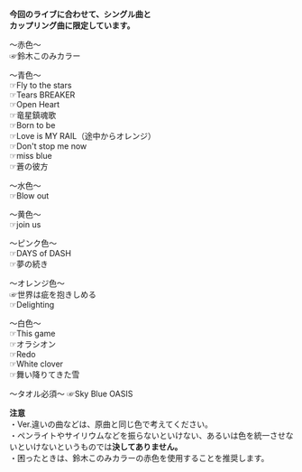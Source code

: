 **今回のライブに合わせて、シングル曲と  
カップリング曲に限定しています。**

～赤色～  
☞鈴木このみカラー

～青色～  
☞Fly to the stars  
☞Tears BREAKER  
☞Open Heart  
☞竜星鎮魂歌  
☞Born to be  
☞Love is MY RAIL（途中からオレンジ）  
☞Don't stop me now  
☞miss blue  
☞蒼の彼方
    
～水色～  
☞Blow out  

～黄色～  
☞join us  

～ピンク色～  
☞DAYS of DASH  
☞夢の続き  

～オレンジ色～  
☞世界は疵を抱きしめる  
☞Delighting  

～白色～  
☞This game  
☞オラシオン  
☞Redo  
☞White clover  
☞舞い降りてきた雪

～タオル必須～
☞Sky Blue OASIS  

**注意**  
・Ver.違いの曲などは、原曲と同じ色で考えてください。  
・ペンライトやサイリウムなどを振らないといけない、あるいは色を統一させないといけないというものでは**決してありません。**  
・困ったときは、鈴木このみカラーの赤色を使用することを推奨します。
